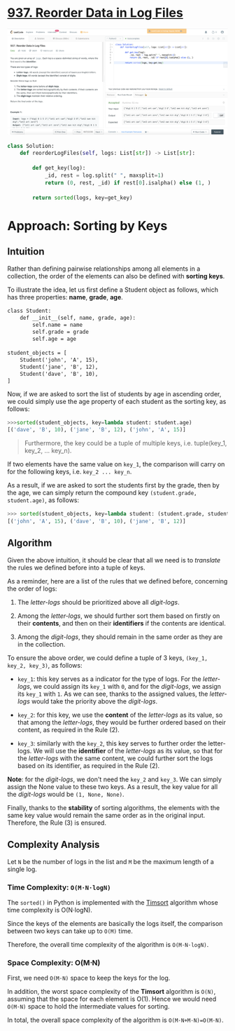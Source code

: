 # [937. Reorder Data in Log Files](https://leetcode.com/problems/reorder-data-in-log-files/)

![937. Reorder Data in Log Files](img/reorder-data-in-log-files.png)

```python
class Solution:
    def reorderLogFiles(self, logs: List[str]) -> List[str]:

        def get_key(log):
            _id, rest = log.split(" ", maxsplit=1)
            return (0, rest, _id) if rest[0].isalpha() else (1, )

        return sorted(logs, key=get_key)  
```

# Approach: Sorting by Keys

## Intuition

Rather than defining pairwise relationships among all elements in a collection, the order of the elements can also be defined with **sorting keys**.

To illustrate the idea, let us first define a Student object as follows, which has three properties: **name**, **grade**, **age**.

```
class Student:
    def __init__(self, name, grade, age):
        self.name = name
        self.grade = grade
        self.age = age

student_objects = [
    Student('john', 'A', 15),
    Student('jane', 'B', 12),
    Student('dave', 'B', 10),
]
````

Now, if we are asked to sort the list of students by age in ascending order, we could simply use the age property of each student as the sorting key, as follows:

```python
>>>sorted(student_objects, key=lambda student: student.age)
[('dave', 'B', 10), ('jane', 'B', 12), ('john', 'A', 15)]
````
> Furthermore, the key could be a tuple of multiple keys, i.e. tuple(key_1, key_2, ... key_n).

If two elements have the same value on `key_1`, the comparison will carry on for the following keys, i.e. `key_2 ... key_n`.

As a result, if we are asked to sort the students first by the grade, then by the age, we can simply return the compound key `(student.grade, student.age)`, as follows:

```python
>>> sorted(student_objects, key=lambda student: (student.grade, student.age))
[('john', 'A', 15), ('dave', 'B', 10), ('jane', 'B', 12)]
```

## Algorithm

Given the above intuition, it should be clear that all we need is to *translate* the rules we defined before into a tuple of keys.

As a reminder, here are a list of the rules that we defined before, concerning the order of logs:

1. The *letter-logs* should be prioritized above all *digit-logs*.

2. Among the *letter-logs*, we should further sort them based on firstly on their **contents**, and then on their **identifiers** if the contents are identical.

3. Among the *digit-logs*, they should remain in the same order as they are in the collection.

To ensure the above order, we could define a tuple of 3 keys, `(key_1, key_2, key_3)`, as follows:

* `key_1`: this key serves as a indicator for the type of logs. For the *letter-logs*, we could assign its `key_1` with `0`, and for the *digit-logs*, we assign its `key_1` with `1`. As we can see, thanks to the assigned values, the *letter-logs* would take the priority above the *digit-logs*.

* `key_2`: for this key, we use the **content** of the *letter-logs* as its value, so that among the *letter-logs*, they would be further ordered based on their content, as required in the Rule (2).

* `key_3`: similarly with the `key_2`, this key serves to further order the letter-logs. We will use the **identifier** of the *letter-logs* as its value, so that for the *letter-logs* with the same content, we could further sort the logs based on its identifier, as required in the Rule (2).

**Note**: for the *digit-logs*, we don't need the `key_2` and `key_3`. We can simply assign the None value to these two keys. As a result, the key value for all the *digit-logs* would be `(1, None, None)`.

Finally, thanks to the **stability** of sorting algorithms, the elements with the same key value would remain the same order as in the original input. Therefore, the Rule (3) is ensured.

## Complexity Analysis

Let `N` be the number of logs in the list and `M` be the maximum length of a single log.

### Time Complexity: `O(M⋅N⋅logN)`

The `sorted()` in Python is implemented with the [Timsort](https://en.wikipedia.org/wiki/Timsort) algorithm whose time complexity is O(N⋅logN).

Since the keys of the elements are basically the logs itself, the comparison between two keys can take up to `O(M)` time.

Therefore, the overall time complexity of the algorithm is `O(M⋅N⋅logN)`.

### Space Complexity: O(M⋅N)

First, we need `O(M⋅N)` space to keep the keys for the log.

In addition, the worst space complexity of the **Timsort** algorithm is `O(N)`, assuming that the space for each element is O(1). Hence we would need `O(M⋅N)` space to hold the intermediate values for sorting.

In total, the overall space complexity of the algorithm is `O(M⋅N+M⋅N)=O(M⋅N)`.